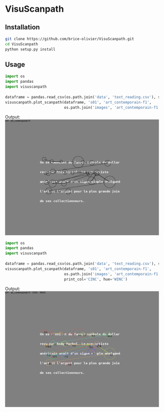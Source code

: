 # VisuScanpath

## Installation

```bash
git clone https://github.com/brice-olivier/VisuScanpath.git
cd VisuScanpath
python setup.py install
```

## Usage

```python
import os
import pandas
import visuscanpath

dataframe = pandas.read_csv(os.path.join('data', 'text_reading.csv'), sep='\t')
visuscanpath.plot_scanpath(dataframe, 's01', 'art_contemporain-f1',
                           os.path.join('images', 'art_contemporain-f1.png'))
```
Output: ![N/A](sample/scanpath-s01-art_contemporain-f1.png)


```python
import os
import pandas
import visuscanpath

dataframe = pandas.read_csv(os.path.join('data', 'text_reading.csv'), sep='\t')
visuscanpath.plot_scanpath(dataframe, 's01', 'art_contemporain-f1',
                           os.path.join('images', 'art_contemporain-f1.png'),
                           print_col='CINC', hue='WINC')

```

Output: ![N/A](sample/scanpath-s01-art_contemporain-f1-pluri-annotated-hue.png)





